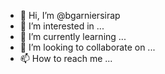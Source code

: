 - 👋 Hi, I’m @bgarniersirap
- 👀 I’m interested in ...
- 🌱 I’m currently learning ...
- 💞️ I’m looking to collaborate on ...
- 📫 How to reach me ...

<!---
bgarniersirap/bgarniersirap is a ✨ special ✨ repository because its `README.md` (this file) appears on your GitHub profile.
You can click the Preview link to take a look at your changes.
--->
